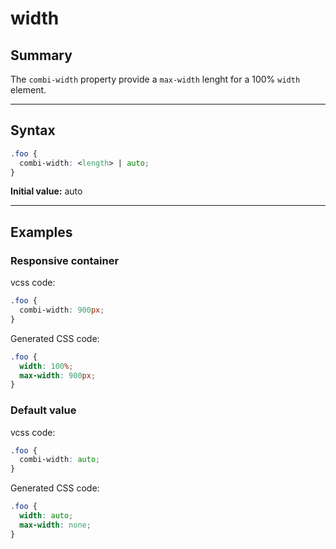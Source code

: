 # width

## Summary
The `combi-width` property provide a `max-width` lenght for a 100% `width` element.

<hr>

## Syntax

```css
.foo {
  combi-width: <length> | auto;
}
```

**Initial value:** auto

<hr>

## Examples

### Responsive container

vcss code:
```css
.foo {
  combi-width: 900px;
}
```

Generated CSS code:
```css
.foo {
  width: 100%;
  max-width: 900px;
}
```

### Default value

vcss code:
```css
.foo {
  combi-width: auto;
}
```

Generated CSS code:
```css
.foo {
  width: auto;
  max-width: none;
}
```